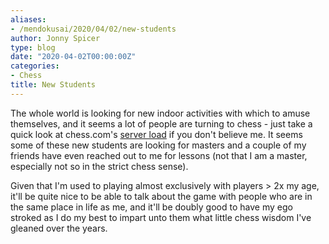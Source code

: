 ```yaml
---
aliases:
- /mendokusai/2020/04/02/new-students
author: Jonny Spicer
type: blog
date: "2020-04-02T00:00:00Z"
categories:
- Chess
title: New Students
---
```

The whole world is looking for new indoor activities with which to amuse themselves, and it seems a lot of people are
turning to chess - just take a quick look at chess.com's [server load](https://www.chess.com/blog/erik/chess-com-during-this-global-stay-home-moment)
if you don't believe me. It seems some of these new students are looking for masters and a couple of my friends have
even reached out to me for lessons (not that I am a master, especially not so in the strict chess sense).

Given that I'm used to playing almost exclusively with players > 2x my age, it'll be quite nice to be able to talk
about the game with people who are in the same place in life as me, and it'll be doubly good to have my ego stroked
as I do my best to impart unto them what little chess wisdom I've gleaned over the years.
